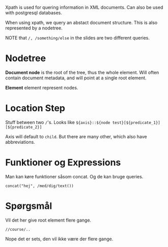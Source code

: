 
Xpath is used for quering information in XML documents.
Can also be used with postgresql databases.

When using xpath, we query an abstact document structure.
This is also represented by a nodetree.

NOTE that `/, /something/else` in the slides are two different queries.

# Nodetree

**Document node** is the root of the tree, thus the whole element.
Will often contain document metadata, and will point at a single root element.

**Element** element represent nodes.

# Location Step

Stuff between two `/`'s.
Looks like `${axis}::${node test}[${predicate_1}][${predicate_2}]`

Axis will default to `child`.
But there are many other, which also have abbreviations.

# Funktioner og Expressions

Man kan køre funktioner såsom concat.
Og de kan bruge queries.

```
concat("hej", /med/dig/text())
```

# Spørgsmål

Vil det her give root element flere gange.
```
//course/..
```

Nope det er sets, den vil ikke være der flere gange.
